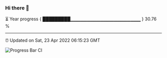 ### Hi there 👋

⏳ Year progress { █████████▁▁▁▁▁▁▁▁▁▁▁▁▁▁▁▁▁▁▁▁▁ } 30.76 %

---

⏰ Updated on Sat, 23 Apr 2022 06:15:23 GMT

![Progress Bar CI](https://github.com/liununu/liununu/workflows/Progress%20Bar%20CI/badge.svg)
